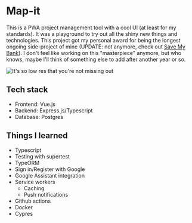 # Map-it

This is a PWA project management tool with a cool UI (at least for my standards). It was a playground to try out all the shiny new things and technologies. This project got my personal award for being the longest ongoing side-project of mine (UPDATE: not anymore, check out [Save My Bank](/projects/save-my-bank)). I don't feel like working on this "masterpiece" anymore, but who knows, maybe I'll think of something else to add after another year or so.

![It's so low res that you're not missing out](/data/images/map-it.png)

## Tech stack

- Frontend: Vue.js
- Backend: Express.js/Typescript
- Database: Postgres


## Things I learned

- Typescript
- Testing with supertest
- TypeORM
- Sign in/Register with Google
- Google Assistant integration
- Service workers
  - Caching
  - Push notifications
- Github actions
- Docker
- Cypres

